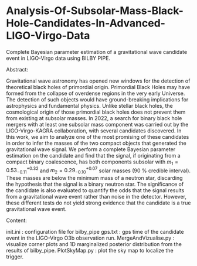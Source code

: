 # Analysis-Of-Subsolar-Mass-Black-Hole-Candidates-In-Advanced-LIGO-Virgo-Data
Complete Bayesian parameter estimation of a gravitational wave candidate event in LIGO-Virgo data using BILBY PIPE. 

Abstract: 

Gravitational wave astronomy has opened new windows for the detection of theoretical black holes of primordial origin. Primordial Black Holes may have formed from the collapse of overdense regions in the very early Universe. The detection of such objects would have ground-breaking implications for astrophysics and fundamental physics. Unlike stellar black holes, the cosmological origin of those primordial black holes does not prevent them from existing at subsolar masses. In 2022, a search for binary black hole mergers with at least one subsolar mass component was carried out by the LIGO-Virgo-KAGRA collaboration, with several candidates discovered. In this work, we aim to analyze one of the most promising of these candidates in order to infer the masses of the two compact objects that generated the gravitational wave signal. We perform a complete Bayesian parameter estimation on the candidate and find that the signal, if originating from a compact binary coalescence, has both components subsolar with $m_1= 0.53^{+0.32}_{-0.11}$ and $m_2 = 0.29^{+0.07}_{-0.10}$ solar masses (90 \% credible interval). These masses are below the minimum mass of a neutron star, discarding the hypothesis that the signal is a binary neutron star. The significance of the candidate is also evaluated to quantify the odds that the signal results from a gravitational wave event rather than noise in the detector. However, these different tests do not yield strong evidence that the candidate is a true gravitational wave event.

Content: 

init.ini : configuration file for bilby_pipe 
gps.txt : gps time of the candidate event in the LIGO-Virgo O3b observation run.
MergeAndVizualise.py : visualize corner plots and 1D marginalized posterior distribution from the results of bilby_pipe.
PlotSkyMap.py : plot the sky map to localize the trigger.

